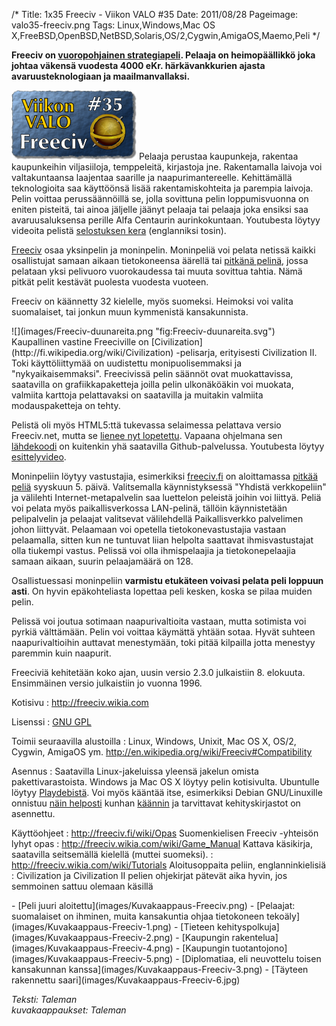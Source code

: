 /*
Title: 1x35 Freeciv - Viikon VALO #35
Date: 2011/08/28
Pageimage: valo35-freeciv.png
Tags: Linux,Windows,Mac OS X,FreeBSD,OpenBSD,NetBSD,Solaris,OS/2,Cygwin,AmigaOS,Maemo,Peli
*/

**Freeciv on [vuoropohjainen
strategiapeli](http://fi.wikipedia.org/wiki/Strategiapeli). Pelaaja on
heimopäällikkö joka johtaa väkensä vuodesta 4000 eKr. härkävankkurien
ajasta avaruusteknologiaan ja maailmanvallaksi.**

![](images/valo35-freeciv.png "fig:valo35-freeciv.png") Pelaaja perustaa
kaupunkeja, rakentaa kaupunkeihin viljasiiloja, temppeleitä, kirjastoja
jne. Rakentamalla laivoja voi valtakuntaansa laajentaa saarille ja
naapurimantereelle. Kehittämällä teknologioita saa käyttöönsä lisää
rakentamiskohteita ja parempia laivoja. Pelin voittaa perussäännöillä
se, jolla sovittuna pelin loppumisvuonna on eniten pisteitä, tai ainoa
jäljelle jäänyt pelaaja tai pelaaja joka ensiksi saa avaruusaluksensa
perille Alfa Centaurin aurinkokuntaan. Youtubesta löytyy videoita
pelistä [selostuksen kera](http://www.youtube.com/watch?v=cMqRjEdEABY)
(englanniksi tosin).

[Freeciv](http://freeciv.wikia.com) osaa yksinpelin ja moninpelin.
Moninpeliä voi pelata netissä kaikki osallistujat samaan aikaan
tietokoneensa äärellä tai [pitkänä
pelinä](http://freeciv.fi/wiki/Etusivu), jossa pelataan yksi pelivuoro
vuorokaudessa tai muuta sovittua tahtia. Nämä pitkät pelit kestävät
puolesta vuodesta vuoteen.

Freeciv on käännetty 32 kielelle, myös suomeksi. Heimoksi voi valita
suomalaiset, tai jonkun muun kymmenistä kansakunnista.

<div class="leftimage" markdown="1">
![](images/Freeciv-duunareita.png "fig:Freeciv-duunareita.svg")
</div>
Kaupallinen vastine Freeciville on
[Civilization](http://fi.wikipedia.org/wiki/Civilization) -pelisarja,
erityisesti Civilization II. Toki käyttöliittymää on uudistettu
monipuolisemmaksi ja "nykyaikaisemmaksi". Freecivissä pelin säännöt ovat
muokattavissa, saatavilla on grafiikkapaketteja joilla pelin
ulkonäköäkin voi muokata, valmiita karttoja pelattavaksi on saatavilla
ja muitakin valmiita modauspaketteja on tehty.

Pelistä oli myös HTML5:ttä tukevassa selaimessa pelattava versio
Freeciv.net, mutta se [lienee nyt
lopetettu](http://freeciv.tumblr.com/). Vapaana ohjelmana sen
[lähdekoodi](https://github.com/freecivnet/freeciv-web/) on kuitenkin
yhä saatavilla Github-palvelussa. Youtubesta löytyy
[esittelyvideo](http://www.youtube.com/watch?v=PR_CSEnpZps).

Moninpeliin löytyy vastustajia, esimerkiksi
[freeciv.fi](http://freeciv.fi) on aloittamassa [pitkää
peliä](http://freeciv.fi/wiki/Pelit) syyskuun 5. päivä. Valitsemalla
käynnistyksessä "Yhdistä verkkopeliin" ja välilehti
Internet-metapalvelin saa luettelon peleistä joihin voi liittyä. Peliä
voi pelata myös paikallisverkossa LAN-pelinä, tällöin käynnistetään
pelipalvelin ja pelaajat valitsevat välilehdellä Paikallisverkko
palvelimen johon liittyvät. Pelaamaan voi opetella tietokonevastustajia
vastaan pelaamalla, sitten kun ne tuntuvat liian helpolta saattavat
ihmisvastustajat olla tiukempi vastus. Pelissä voi olla ihmispelaajia ja
tietokonepelaajia samaan aikaan, suurin pelaajamäärä on 128.

Osallistuessasi moninpeliin **varmistu etukäteen voivasi pelata peli
loppuun asti**. On hyvin epäkohteliasta lopettaa peli kesken, koska se
pilaa muiden pelin.

Pelissä voi joutua sotimaan naapurivaltioita vastaan, mutta sotimista
voi pyrkiä välttämään. Pelin voi voittaa käymättä yhtään sotaa. Hyvät
suhteen naapurivaltioihin auttavat menestymään, toki pitää kilpailla
jotta menestyy paremmin kuin naapurit.

Freeciviä kehitetään koko ajan, uusin versio 2.3.0 julkaistiin 8.
elokuuta. Ensimmäinen versio julkaistiin jo vuonna 1996.

Kotisivu
:   <http://freeciv.wikia.com>

Lisenssi
:   [GNU GPL](GNU_GPL)

Toimii seuraavilla alustoilla
:   Linux, Windows, Unixit, Mac OS X, OS/2, Cygwin, AmigaOS ym.
    <http://en.wikipedia.org/wiki/Freeciv#Compatibility>

Asennus
:   Saatavilla Linux-jakeluissa yleensä jakelun omista
    pakettivarastoista. Windows ja Mac OS X löytyy pelin kotisivulta.
    Ubuntulle löytyy
    [Playdebistä](http://www.playdeb.net/software/FreeCiv). Voi myös
    kääntää itse, esimerkiksi Debian GNU/Linuxille onnistuu [näin
    helposti](http://freeciv.wikia.com/wiki/Install-Debian) kunhan
    [käännin](http://fi.wiktionary.org/wiki/käännin) ja tarvittavat
    kehityskirjastot on asennettu.

Käyttöohjeet
:   <http://freeciv.fi/wiki/Opas> Suomenkielisen Freeciv -yhteisön lyhyt
    opas
:   <http://freeciv.wikia.com/wiki/Game_Manual> Kattava käsikirja,
    saatavilla seitsemällä kielellä (muttei suomeksi).
:   <http://freeciv.wikia.com/wiki/Tutorials> Aloitusoppaita peliin,
    englanninkielisiä
:   Civilization ja Civilization II pelien ohjekirjat pätevät aika
    hyvin, jos semmoinen sattuu olemaan käsillä

<div class="psgallery" markdown="1">
-   [Peli juuri aloitettu](images/Kuvakaappaus-Freeciv.png)‎
-   [Pelaajat: suomalaiset on ihminen, muita kansakuntia ohjaa tietokoneen tekoäly](images/Kuvakaappaus-Freeciv-1.png)
-   [Tieteen kehityspolkuja](images/Kuvakaappaus-Freeciv-2.png)
-   [Kaupungin rakentelua](images/Kuvakaappaus-Freeciv-4.png)
-   [Kaupungin tuotantojono](images/Kuvakaappaus-Freeciv-5.png)
-   [Diplomatiaa, eli neuvottelu toisen kansakunnan kanssa](images/Kuvakaappaus-Freeciv-3.png)
-   [Täyteen rakennettu saari](images/Kuvakaappaus-Freeciv-6.jpg)
</div>

*Teksti: Taleman* <br />
*kuvakaappaukset: Taleman*
